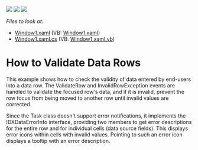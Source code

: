 <!-- default badges list -->
![](https://img.shields.io/endpoint?url=https://codecentral.devexpress.com/api/v1/VersionRange/128653826/10.1.4%2B)
[![](https://img.shields.io/badge/Open_in_DevExpress_Support_Center-FF7200?style=flat-square&logo=DevExpress&logoColor=white)](https://supportcenter.devexpress.com/ticket/details/E1593)
[![](https://img.shields.io/badge/📖_How_to_use_DevExpress_Examples-e9f6fc?style=flat-square)](https://docs.devexpress.com/GeneralInformation/403183)
<!-- default badges end -->
<!-- default file list -->
*Files to look at*:

* [Window1.xaml](./CS/DXGrid_ValidateRow/Window1.xaml) (VB: [Window1.xaml](./VB/DXGrid_ValidateRow/Window1.xaml))
* [Window1.xaml.cs](./CS/DXGrid_ValidateRow/Window1.xaml.cs) (VB: [Window1.xaml.vb](./VB/DXGrid_ValidateRow/Window1.xaml.vb))
<!-- default file list end -->
# How to Validate Data Rows


<p>This example shows how to check the validity of data entered by end-users into a data row. The ValidateRow and InvalidRowException events are handled to validate the focused row's data, and if it is invalid, prevent the row focus from being moved to another row until invalid values are corrected.</p><p>Since the Task class doesn't support error notifications, it implements the IDXDataErrorInfo interface, providing two members to get error descriptions for the entire row and for individual cells (data source fields). This displays error icons within cells with invalid values. Pointing to such an error icon displays a tooltip with an error description.</p>

<br/>


